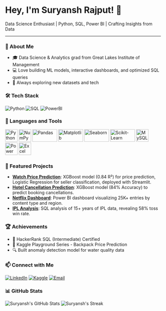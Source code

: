 # Hey, I'm Suryansh Rajput! 👋

Data Science Enthusiast | Python, SQL, Power BI | Crafting Insights from Data

---

### 🚀 About Me

- 🎓 Data Science & Analytics grad from Great Lakes Institute of Management
- 💻 Love building ML models, interactive dashboards, and optimized SQL queries
- 🌱 Always exploring new datasets and tech

### 🛠️ Tech Stack

![Python](https://img.shields.io/badge/-Python-3776AB?style=flat-square&logo=python&logoColor=white)
![SQL](https://img.shields.io/badge/-MySQL-4479A1?style=flat-square&logo=mysql&logoColor=white)
![PowerBI](https://img.shields.io/badge/-PowerBI-F2C811?style=flat-square&logo=powerbi&logoColor=black)

### 🔧 Languages and Tools

[<img src="https://cdn.jsdelivr.net/gh/devicons/devicon/icons/python/python-original.svg" alt="Python" width="40" height="40"/>](https://www.python.org)
[<img src="https://cdn.jsdelivr.net/gh/devicons/devicon/icons/numpy/numpy-original.svg" alt="NumPy" width="40" height="40"/>](https://numpy.org)
[<img src="https://upload.wikimedia.org/wikipedia/commons/e/ed/Pandas_logo.svg" alt="Pandas" width="80" height="40"/>](https://pandas.pydata.org)
[<img src="https://matplotlib.org/stable/_images/sphx_glr_logos2_003_2_00x.png" alt="Matplotlib" width="80" height="40"/>](https://matplotlib.org)
[<img src="https://seaborn.pydata.org/_static/logo-wide-lightbg.svg" alt="Seaborn" width="80" height="40"/>](https://seaborn.pydata.org)
[<img src="https://upload.wikimedia.org/wikipedia/commons/0/05/Scikit_learn_logo_small.svg" alt="Scikit-Learn" width="80" height="40"/>](https://scikit-learn.org)
[<img src="https://cdn.jsdelivr.net/gh/devicons/devicon/icons/mysql/mysql-original.svg" alt="MySQL" width="40" height="40"/>](https://www.mysql.com)
[<img src="https://cdn.jsdelivr.net/gh/devicons/devicon/icons/microsoftsqlserver/microsoftsqlserver-plain.svg" alt="Power BI" width="40" height="40"/>](https://powerbi.microsoft.com)
[<img src="https://upload.wikimedia.org/wikipedia/commons/3/34/Microsoft_Office_Excel_%282019%E2%80%93present%29.svg" alt="Excel" width="40" height="40"/>](https://www.microsoft.com/en-us/microsoft-365/excel)

### 🌟 Featured Projects

- **[Watch Price Prediction](https://github.com/Suryansh216s/watch-price-prediction)**: XGBoost model (0.84 R²) for price prediction, Logistic Regression for seller classification, deployed with Streamlit.
- **[Hotel Cancellation Prediction](https://github.com/Suryansh216s/hotel-cancellation)**: XGBoost model (84% Accuracy) to predict booking cancellations.
- **[Netflix Dashboard](https://github.com/Suryansh216s/netflix-dashboard)**: Power BI dashboard visualizing 25K+ entries by content type and region.
- **[IPL Analysis](https://github.com/Suryansh216s/ipl-analysis)**: SQL analysis of 15+ years of IPL data, revealing 58% toss win rate.

### 🏆 Achievements

- 🥇 HackerRank SQL (Intermediate) Certified
- 🏅 Kaggle Playground Series - Backpack Price Prediction
- 🔍 Built anomaly detection model for water quality data

### 📫 Connect with Me

[<img src="https://img.shields.io/badge/-LinkedIn-0077B5?style=flat-square&logo=linkedin&logoColor=white" alt="LinkedIn">](https://linkedin.com/in/suryanshrajput21)
[<img src="https://img.shields.io/badge/-Kaggle-20BEFF?style=flat-square&logo=kaggle&logoColor=white" alt="Kaggle">](https://kaggle.com/suryanshrajput)
[<img src="https://img.shields.io/badge/-Email-D14836?style=flat-square&logo=gmail&logoColor=white" alt="Email">](mailto:suryansh216@gmail.com)

### 📊 GitHub Stats

![Suryansh's GitHub Stats](https://github-readme-stats.vercel.app/api?username=Suryansh216s&show_icons=true&theme=dark)
![Suryansh's Streak](https://github-readme-streak-stats.herokuapp.com/?user=Suryansh216s&theme=dark)

